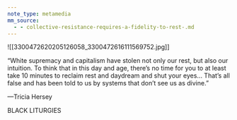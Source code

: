 ```yaml
---
note_type: metamedia
mm_source:
  - - collective-resistance-requires-a-fidelity-to-rest-.md
---
```


![[3300472620205126058_3300472616111569752.jpg]]

“White supremacy and capitalism have
stolen not only our rest, but also our
intuition. To think that in this day and
age, there’s no time for you to at least
take 10 minutes to reclaim rest and
daydream and shut your eyes... That’s
all false and has been told to us by
systems that don’t see us as divine.”

—Tricia Hersey

BLACK LITURGIES

